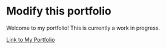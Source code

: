 # Modify this portfolio

Welcome to my portfolio! This is currently a work in progress.

[Link to My Portfolio](https://6276d7f5878bf43d23f22d3e--jimdoyleportfolio.netlify.app/)
